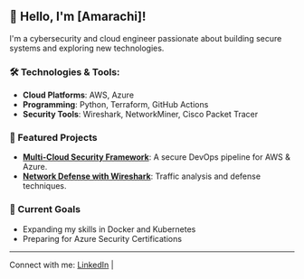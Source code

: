 
## 👋 Hello, I'm [Amarachi]!

I'm a cybersecurity and cloud engineer passionate about building secure systems and exploring new technologies.

### 🛠️ Technologies & Tools:
- **Cloud Platforms**: AWS, Azure
- **Programming**: Python, Terraform, GitHub Actions
- **Security Tools**: Wireshark, NetworkMiner, Cisco Packet Tracer

### 📂 Featured Projects
- **[Multi-Cloud Security Framework](https://github.com/username/multi-cloud-security)**: A secure DevOps pipeline for AWS & Azure.
- **[Network Defense with Wireshark](https://github.com/username/network-defense)**: Traffic analysis and defense techniques.

### 🎯 Current Goals
- Expanding my skills in Docker and Kubernetes
- Preparing for Azure Security Certifications

---
Connect with me: [LinkedIn](www.linkedin.com/in/amarachi-nwamuo) | 

